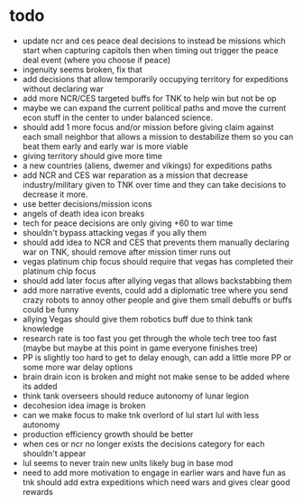 # todo

- update ncr and ces peace deal decisions to instead be missions which start when capturing capitols then when timing out trigger the peace deal event (where you choose if peace)
- ingenuity seems broken, fix that
- add decisions that allow temporarily occupying territory for expeditions without declaring war
- add more NCR/CES targeted buffs for TNK to help win but not be op
- maybe we can expand the current political paths and move the current econ stuff in the center to under balanced science.
- should add 1 more focus and/or mission before giving claim against each small neighbor that allows a mission to destabilize them so you can beat them early and early war is more viable
- giving territory should give more time
- a new countries (aliens, dwemer and vikings) for expeditions paths
- add NCR and CES war reparation as a mission that decrease industry/military given to TNK over time and they can take decisions to decrease it more.
- use better decisions/mission icons
- angels of death idea icon breaks
- tech for peace decisions are only giving +60 to war time
- shouldn't bypass attacking vegas if you ally them
- should add idea to NCR and CES that prevents them manually declaring war on TNK, should remove after mission timer runs out
- vegas platinum chip focus should require that vegas has completed their platinum chip focus
- should add later focus after allying vegas that allows backstabbing them
- add more narrative events, could add a diplomatic tree where you send crazy robots to annoy other people and give them small debuffs or buffs could be funny
- allying Vegas should give them robotics buff due to think tank knowledge
- research rate is too fast you get through the whole tech tree too fast (maybe but maybe at this point in game everyone finishes tree)
- PP is slightly too hard to get to delay enough, can add a little more PP or some more war delay options
- brain drain icon is broken and might not make sense to be added where its added
- think tank overseers should reduce autonomy of lunar legion
- decohesion idea image is broken
- can we make focus to make tnk overlord of lul start lul with less autonomy
- production efficiency growth should be better
- when ces or ncr no longer exists the decisions category for each shouldn't appear
- lul seems to never train new units likely bug in base mod
- need to add more motivation to engage in earlier wars and have fun as tnk should add extra expeditions which need wars and gives clear good rewards